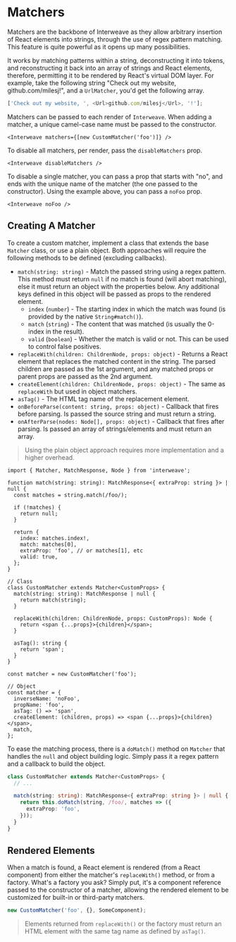 # Matchers

Matchers are the backbone of Interweave as they allow arbitrary insertion of React elements into
strings, through the use of regex pattern matching. This feature is quite powerful as it opens up
many possibilities.

It works by matching patterns within a string, deconstructing it into tokens, and reconstructing it
back into an array of strings and React elements, therefore, permitting it to be rendered by React's
virtual DOM layer. For example, take the following string "Check out my website,
github.com/milesj!", and a `UrlMatcher`, you'd get the following array.

```js
['Check out my website, ', <Url>github.com/milesj</Url>, '!'];
```

Matchers can be passed to each render of `Interweave`. When adding a matcher, a unique camel-case
name must be passed to the constructor.

```tsx
<Interweave matchers={[new CustomMatcher('foo')]} />
```

To disable all matchers, per render, pass the `disableMatchers` prop.

```tsx
<Interweave disableMatchers />
```

To disable a single matcher, you can pass a prop that starts with "no", and ends with the unique
name of the matcher (the one passed to the constructor). Using the example above, you can pass a
`noFoo` prop.

```tsx
<Interweave noFoo />
```

## Creating A Matcher

To create a custom matcher, implement a class that extends the base `Matcher` class, or use a plain
object. Both approaches will require the following methods to be defined (excluding callbacks).

- `match(string: string)` - Match the passed string using a regex pattern. This method must return
  `null` if no match is found (will abort matching), else it must return an object with the
  properties below. Any additional keys defined in this object will be passed as props to the
  rendered element.
  - `index` (`number`) - The starting index in which the match was found (is provided by the native
    `String#match()`).
  - `match` (`string`) - The content that was matched (is usually the 0-index in the result).
  - `valid` (`boolean`) - Whether the match is valid or not. This can be used to control false
    positives.
- `replaceWith(children: ChildrenNode, props: object)` - Returns a React element that replaces the
  matched content in the string. The parsed children are passed as the 1st argument, and any matched
  props or parent props are passed as the 2nd argument.
- `createElement(children: ChildrenNode, props: object)` - The same as `replaceWith` but used in
  object matchers.
- `asTag()` - The HTML tag name of the replacement element.
- `onBeforeParse(content: string, props: object)` - Callback that fires before parsing. Is passed
  the source string and must return a string.
- `onAfterParse(nodes: Node[], props: object)` - Callback that fires after parsing. Is passed an
  array of strings/elements and must return an array.

> Using the plain object approach requires more implementation and a higher overhead.

```tsx
import { Matcher, MatchResponse, Node } from 'interweave';

function match(string: string): MatchResponse<{ extraProp: string }> | null {
  const matches = string.match(/foo/);

  if (!matches) {
    return null;
  }

  return {
    index: matches.index!,
    match: matches[0],
    extraProp: 'foo', // or matches[1], etc
    valid: true,
  };
}

// Class
class CustomMatcher extends Matcher<CustomProps> {
  match(string: string): MatchResponse | null {
    return match(string);
  }

  replaceWith(children: ChildrenNode, props: CustomProps): Node {
    return <span {...props}>{children}</span>;
  }

  asTag(): string {
    return 'span';
  }
}

const matcher = new CustomMatcher('foo');

// Object
const matcher = {
  inverseName: 'noFoo',
  propName: 'foo',
  asTag: () => 'span',
  createElement: (children, props) => <span {...props}>{children}</span>,
  match,
};
```

To ease the matching process, there is a `doMatch()` method on `Matcher` that handles the `null` and
object building logic. Simply pass it a regex pattern and a callback to build the object.

```ts
class CustomMatcher extends Matcher<CustomProps> {
  // ...

  match(string: string): MatchResponse<{ extraProp: string }> | null {
    return this.doMatch(string, /foo/, matches => ({
      extraProp: 'foo',
    }));
  }
}
```

## Rendered Elements

When a match is found, a React element is rendered (from a React component) from either the
matcher's `replaceWith()` method, or from a factory. What's a factory you ask? Simply put, it's a
component reference passed to the constructor of a matcher, allowing the rendered element to be
customized for built-in or third-party matchers.

```ts
new CustomMatcher('foo', {}, SomeComponent);
```

> Elements returned from `replaceWith()` or the factory must return an HTML element with the same
> tag name as defined by `asTag()`.
